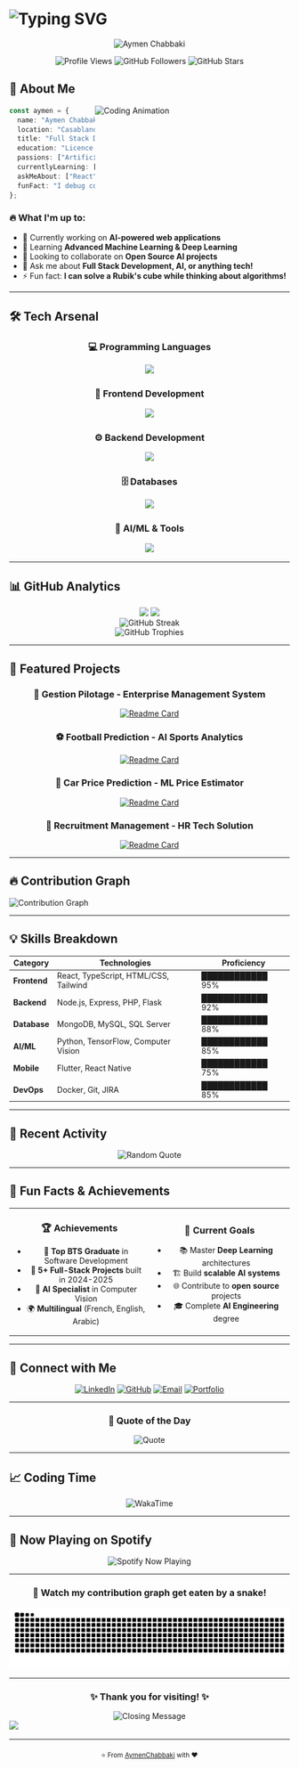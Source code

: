 # <img src="https://readme-typing-svg.demolab.com?font=Fira+Code&amp;size=30&amp;duration=3000&amp;pause=1000&amp;color=00D4FF&amp;width=435&amp;lines=Hi+%F0%9F%91%8B%2C+I'm+Aymen;Full+Stack+Developer;AI+%26+ML+Enthusiast;Problem+Solver" alt="Typing SVG" />

<div align="center">
  <img src="https://capsule-render.vercel.app/api?type=waving&height=200&color=gradient&text=Aymen%20Chabbaki&reversal=true&textBg=false&fontAlign=50&animation=twinkling&descAlign=60" alt="Aymen Chabbaki" />
</div>

<p align="center">
  <img src="https://komarev.com/ghpvc/?username=AymanChabbaki&amp;color=00D4FF&amp;style=for-the-badge&amp;label=PROFILE+VIEWS" alt="Profile Views" />
  <img src="https://img.shields.io/github/followers/AymanChabbaki?color=00D4FF&amp;style=for-the-badge&amp;logo=github&amp;label=FOLLOWERS" alt="GitHub Followers" />
  <img src="https://img.shields.io/github/stars/AymanChabbaki?color=00D4FF&amp;style=for-the-badge&amp;logo=github&amp;label=STARS" alt="GitHub Stars" />
</p>

## 🚀 About Me

<img align="right" width="350" src="https://raw.githubusercontent.com/Tarikul-Islam-Anik/Animated-Fluent-Emojis/master/Emojis/People%20with%20professions/Man%20Technologist%20Medium%20Skin%20Tone.png" alt="Coding Animation" />

```typescript
const aymen = {
  name: "Aymen Chabbaki",
  location: "Casablanca, Morocco 🇲🇦",
  title: "Full Stack Developer & Future AI Engineer",
  education: "Licence d'Excellence in AI @ Hassan II University",
  passions: ["Artificial Intelligence", "Full Stack Development", "Innovation"],
  currentlyLearning: ["Deep Learning", "Computer Vision", "Advanced React Patterns"],
  askMeAbout: ["React", "Node.js", "Python", "AI/ML", "System Design"],
  funFact: "I debug code with the same passion I have for creating it! 🐛➡️✨"
};
```

### 🔥 What I'm up to:
- 🔭 Currently working on **AI-powered web applications**
- 🌱 Learning **Advanced Machine Learning & Deep Learning**
- 👯 Looking to collaborate on **Open Source AI projects**
- 💬 Ask me about **Full Stack Development, AI, or anything tech!**
- ⚡ Fun fact: **I can solve a Rubik's cube while thinking about algorithms!**

---

## 🛠️ Tech Arsenal

<div align="center">

### 💻 Programming Languages
<img src="https://skillicons.dev/icons?i=js,ts,python,java,php,c&amp;theme=dark" />

### 🎨 Frontend Development
<img src="https://skillicons.dev/icons?i=react,html,css,tailwind,flutter&amp;theme=dark" />

### ⚙️ Backend Development
<img src="https://skillicons.dev/icons?i=nodejs,express,flask,laravel&amp;theme=dark" />

### 🗄️ Databases
<img src="https://skillicons.dev/icons?i=mongodb,mysql,postgresql&amp;theme=dark" />

### 🤖 AI/ML & Tools
<img src="https://skillicons.dev/icons?i=tensorflow,opencv,git,docker,vscode&amp;theme=dark" />

</div>

---

## 📊 GitHub Analytics

<div align="center">
  <img height="180em" src="https://github-readme-stats-sigma-five.vercel.app/api?username=AymanChabbaki&amp;show_icons=true&amp;theme=radical&amp;include_all_commits=true&amp;count_private=true&amp;hide_border=true&amp;bg_color=0d1117&amp;title_color=00D4FF&amp;icon_color=00D4FF&amp;text_color=c9d1d9"/>
  <img height="180em" src="https://github-readme-stats-sigma-five.vercel.app/api/top-langs/?username=AymanChabbaki&amp;layout=compact&amp;langs_count=8&amp;theme=radical&amp;hide_border=true&amp;bg_color=0d1117&amp;title_color=00D4FF&amp;text_color=c9d1d9"/>
</div>

<div align="center">
  <img src="https://github-readme-streak-stats.herokuapp.com/?user=AymanChabbaki&amp;theme=radical&amp;hide_border=true&amp;background=0d1117&amp;stroke=00D4FF&amp;ring=00D4FF&amp;fire=00D4FF&amp;currStreakLabel=00D4FF" alt="GitHub Streak" />
</div>

<div align="center">
  <img src="https://github-profile-trophy.vercel.app/?username=AymanChabbaki&amp;theme=radical&amp;no-frame=true&amp;row=1&amp;column=7&amp;margin-h=15&amp;margin-w=5" alt="GitHub Trophies" />
</div>

---

## 🎯 Featured Projects

<div align="center">

### 🏢 Gestion Pilotage - Enterprise Management System
[![Readme Card](https://github-readme-stats.vercel.app/api/pin/?username=AymanChabbaki&amp;repo=gestion_pilotage&amp;theme=radical&amp;hide_border=true&amp;bg_color=0d1117&amp;title_color=00D4FF&amp;text_color=c9d1d9)](https://github.com/AymanChabbaki/gestion_pilotage)

### ⚽ Football Prediction - AI Sports Analytics
[![Readme Card](https://github-readme-stats.vercel.app/api/pin/?username=AymanChabbaki&amp;repo=PredictionFootBalll&amp;theme=radical&amp;hide_border=true&amp;bg_color=0d1117&amp;title_color=00D4FF&amp;text_color=c9d1d9)](https://github.com/AymanChabbaki/PredictionFootBalll)

### 🚗 Car Price Prediction - ML Price Estimator
[![Readme Card](https://github-readme-stats.vercel.app/api/pin/?username=AymanChabbaki&amp;repo=PFM&amp;theme=radical&amp;hide_border=true&amp;bg_color=0d1117&amp;title_color=00D4FF&amp;text_color=c9d1d9)](https://github.com/AymanChabbaki/PFM)

### 👥 Recruitment Management - HR Tech Solution
[![Readme Card](https://github-readme-stats.vercel.app/api/pin/?username=AymanChabbaki&amp;repo=Gestion_Recrutement&amp;theme=radical&amp;hide_border=true&amp;bg_color=0d1117&amp;title_color=00D4FF&amp;text_color=c9d1d9)](https://github.com/AymanChabbaki/Gestion_Recrutement)

</div>

---

## 🔥 Contribution Graph

<img src="https://github-readme-activity-graph.vercel.app/graph?username=AymanChabbaki&amp;custom_title=Aymen's%20Activity%20Graph&amp;bg_color=0d1117&amp;color=00D4FF&amp;line=00D4FF&amp;point=ffffff&amp;area=true&amp;hide_border=true" alt="Contribution Graph" />

---

## 💡 Skills Breakdown

<div align="center">
  
| Category | Technologies | Proficiency |
|----------|-------------|-------------|
| **Frontend** | React, TypeScript, HTML/CSS, Tailwind | ████████████ 95% |
| **Backend** | Node.js, Express, PHP, Flask | ████████████ 92% |
| **Database** | MongoDB, MySQL, SQL Server | ████████████ 88% |
| **AI/ML** | Python, TensorFlow, Computer Vision | ████████████ 85% |
| **Mobile** | Flutter, React Native | ████████████ 75% |
| **DevOps** | Docker, Git, JIRA | ████████████ 85% |

</div>

---

## 🎨 Recent Activity

<!--START_SECTION:activity-->
<!--END_SECTION:activity-->

<div align="center">
  <img src="https://quotes-github-readme.vercel.app/api?type=horizontal&theme=radical&quote=Code%20is%20like%20humor.%20When%20you%20have%20to%20explain%20it,%20it's%20bad.&author=Cory%20House" alt="Random Quote" />
</div>

---

## 🌟 Fun Facts & Achievements

<table align="center">
<tr>
<td align="center" width="50%">

### 🏆 Achievements
- 🥇 **Top BTS Graduate** in Software Development
- 🚀 **5+ Full-Stack Projects** built in 2024-2025
- 🤖 **AI Specialist** in Computer Vision
- 🌍 **Multilingual** (French, English, Arabic)

</td>
<td align="center" width="50%">

### 🎯 Current Goals
- 📚 Master **Deep Learning** architectures
- 🏗️ Build **scalable AI systems**
- 🌐 Contribute to **open source** projects
- 🎓 Complete **AI Engineering** degree

</td>
</tr>
</table>

---

## 🤝 Connect with Me

<div align="center">
  
[![LinkedIn](https://img.shields.io/badge/LinkedIn-0077B5?style=for-the-badge&logo=linkedin&logoColor=white)](https://www.linkedin.com/in/ayman-chabbaki-b4093829b/)
[![GitHub](https://img.shields.io/badge/GitHub-100000?style=for-the-badge&logo=github&logoColor=white)](https://github.com/AymanChabbaki)
[![Email](https://img.shields.io/badge/Email-D14836?style=for-the-badge&logo=gmail&logoColor=white)](mailto:aymanchabbaki09@gmail.com)
[![Portfolio](https://img.shields.io/badge/Portfolio-255E63?style=for-the-badge&logo=About.me&logoColor=white)](https://www.devhermanos.me)

</div>

---

<div align="center">
  
### 💭 Quote of the Day
  
<img src="https://quotes-github-readme.vercel.app/api?type=vertical&amp;theme=radical" alt="Quote" />

</div>

---

## 📈 Coding Time

<div align="center">
  <img src="https://wakatime.com/badge/user/ee7c49ba-e9dc-4fd0-8030-9efa7726b75e.svg" alt="WakaTime" />
</div>

---

## 🎵 Now Playing on Spotify

<div align="center">
  <img src="https://spotify-github-profile.kittinanx.com/api/view.svg?uid=fcpknh60voxdyum9tknp750j5&cover_image=true&theme=apple&show_offline=true&background_color=121212&interchange=true&mode=light)" alt="Spotify Now Playing" />
</div>

---

<div align="center">
  
### 🐍 Watch my contribution graph get eaten by a snake!

<img src="https://raw.githubusercontent.com/AymanChabbaki/AymanChabbaki/output/github-snake.svg" alt="Snake Animation" />

</div>

---

<div align="center">
  
### ✨ Thank you for visiting! ✨

<img src="https://readme-typing-svg.demolab.com?font=Fira+Code&amp;size=20&amp;duration=3000&amp;pause=1000&amp;color=00D4FF&amp;center=true&amp;width=800&amp;lines=Thanks+for+checking+out+my+profile!;Let's+build+something+amazing+together!;Feel+free+to+reach+out+for+collaborations!;Happy+Coding!+%F0%9F%9A%80" alt="Closing Message" />

</div>

<img src="https://capsule-render.vercel.app/api?type=waving&amp;color=gradient&amp;customColorList=0,2,2,5,30&amp;height=120&amp;section=footer&amp;animation=twinkling" />

---

<div align="center">
  <sub>⭐ From <a href="https://github.com/AymanChabbaki">AymenChabbaki</a> with ❤️</sub>
</div>

